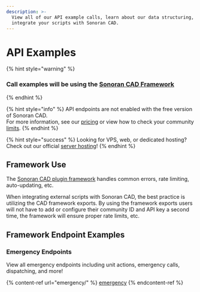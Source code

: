 ```yaml
---
description: >-
  View all of our API example calls, learn about our data structuring, and
  integrate your scripts with Sonoran CAD.
---
```


# API Examples

{% hint style="warning" %}
### Call examples will be using the [Sonoran CAD Framework](../../../integration-plugins/integration-plugins/framework-installation.md)
{% endhint %}

{% hint style="info" %}
API endpoints are not enabled with the free version of Sonoran CAD.\
For more information, see our [pricing](../../../pricing/faq/) or view how to check your community [limits](../../../tutorials/getting-started/view-your-limits.md).
{% endhint %}

{% hint style="success" %}
Looking for VPS, web, or dedicated hosting? Check out our official [server hosting](../../../other-products/server-hosting.md)!
{% endhint %}

## Framework Use

The [Sonoran CAD plugin framework](../../../integration-plugins/integration-plugins/framework-installation.md) handles common errors, rate limiting, auto-updating, etc.&#x20;

When integrating external scripts with Sonoran CAD, the best practice is utilizing the CAD framework exports. By using the framework exports users will not have to add or configure their community ID and API key a second time, the framework will ensure proper rate limits, etc.

## Framework Endpoint Examples

### Emergency Endpoints

View all emergency endpoints including unit actions, emergency calls, dispatching, and more!

{% content-ref url="emergency/" %}
[emergency](emergency/)
{% endcontent-ref %}

